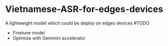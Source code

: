 # Vietnamese-ASR-for-edges-devices
A lightweight model which could be deploy on edges devices
#TODO
* Finetune model
* Optimize with Gemmini accelerator
